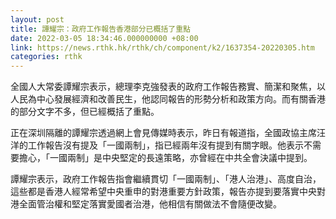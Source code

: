 ```yaml
---
layout: post
title: 譚耀宗：政府工作報告香港部分已概括了重點
date: 2022-03-05 18:34:46.000000000 +08:00
link: https://news.rthk.hk/rthk/ch/component/k2/1637354-20220305.htm
categories: rthk
---
```


全國人大常委譚耀宗表示，總理李克強發表的政府工作報告務實、簡潔和聚焦，以人民為中心發展經濟和改善民生，他認同報告的形勢分析和政策方向。而有關香港的部分文字不多，但已經概括了重點。

正在深圳隔離的譚耀宗透過網上會見傳媒時表示，昨日有報道指，全國政協主席汪洋的工作報告沒有提及「一國兩制」，指已經兩年沒有提到有關字眼。他表示不需要擔心，「一國兩制」是中央堅定的長遠策略，亦曾經在中共全會決議中提到。

譚耀宗表示，政府工作報告指會繼續貫切「一國兩制」、「港人治港」、高度自治，這些都是香港人經常希望中央重申的對港重要方針政策，報告亦提到要落實中央對港全面管治權和堅定落實愛國者治港，他相信有關做法不會隨便改變。
